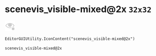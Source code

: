 # scenevis_visible-mixed@2x `32x32`
<img src="/img/scenevis_visible-mixed@2x.png" width=32 height=32>

``` CSharp
EditorGUIUtility.IconContent("scenevis_visible-mixed@2x")
```
```
scenevis_visible-mixed@2x
```
